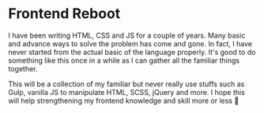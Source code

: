 # Frontend Reboot

I have been writing HTML, CSS and JS for a couple of years. Many basic and advance ways to solve the problem has come and gone. In fact, I have never started from the actual basic of the language properly. It's good to do something like this once in a while as I can gather all the familiar things together.

This will be a collection of my familiar but never really use stuffs such as Gulp, vanilla JS to manipulate HTML, SCSS, jQuery and more. I hope this will help strengthening my frontend knowledge and skill more or less 😬